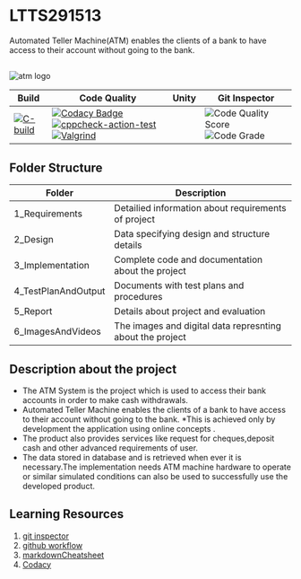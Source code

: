 # LTTS291513

Automated Teller Machine(ATM) enables the clients of a bank to have access to their account without going to the bank.
##
![atm logo](https://user-images.githubusercontent.com/81628668/114976665-fe67b780-9ea3-11eb-881a-a8d2f70c45f8.jpg)


Build | Code Quality | Unity | Git Inspector
------|--------------|-------|--------------|
|[![C-build](https://github.com/Ravindrababu87/LTTS291513/actions/workflows/c-build.yml/badge.svg)](https://github.com/Ravindrababu87/LTTS291513/actions/workflows/c-build.yml)|[![Codacy Badge](https://app.codacy.com/project/badge/Grade/9bbeb4f56fea42b6b9a64d44eb3e61ab)](https://www.codacy.com/gh/Ravindrababu87/LTTS291513/dashboard?utm_source=github.com&amp;utm_medium=referral&amp;utm_content=Ravindrababu87/LTTS291513&amp;utm_campaign=Badge_Grade)  [![cppcheck-action-test](https://github.com/Ravindrababu87/LTTS291513/actions/workflows/cpp%20check.yml/badge.svg)](https://github.com/Ravindrababu87/LTTS291513/actions/workflows/cpp%20check.yml)  [![Valgrind](https://github.com/Ravindrababu87/LTTS291513/actions/workflows/Valgrind.yml/badge.svg)](https://github.com/Ravindrababu87/LTTS291513/actions/workflows/Valgrind.yml)      | | ![Code Quality Score](https://www.code-inspector.com/project/21340/score/svg)  ![Code Grade](https://www.code-inspector.com/project/21340/status/svg)

## Folder Structure
Folder           | Description
-----------------| ---------------------------------------
1_Requirements   | Detailied information about requirements of project
2_Design         | Data specifying design and structure details
3_Implementation | Complete code and documentation about the project
4_TestPlanAndOutput      | Documents with test plans and procedures
5_Report         | Details about project and evaluation
6_ImagesAndVideos | The images and digital data represnting about the project

## Description about the project
* The ATM System is the project which is used to access their bank accounts in order to make cash withdrawals.
 * Automated Teller Machine enables the clients of a bank to have access to their account without going to the bank. 
 *This is achieved only by development the application using online concepts .
 * The product also provides services like request for cheques,deposit cash and other advanced requirements of user.
 * The data stored in database and is retrieved when ever it is necessary.The implementation needs ATM machine hardware to operate or similar simulated conditions can also be used to successfully use the developed product.

## Learning Resources
1. [git inspector](https://github.com/ejwa/gitinspector.git)
2. [github workflow](https://docs.github.com/en/actions/learn-github-action)
3. [markdownCheatsheet](https://github.com/adam-p/markdown-here/wiki/Markdown-Cheatsheet)
4. [Codacy](https://app.codacy.com/organizations/gh/Ravindrababu87/dashboard)



